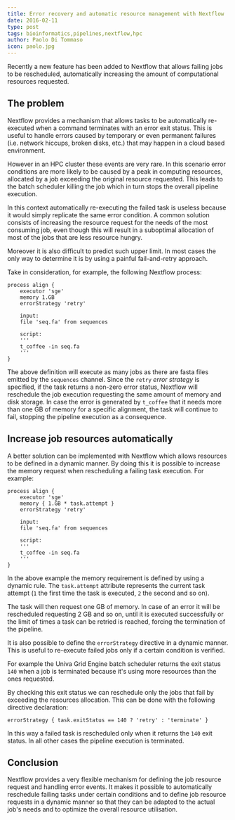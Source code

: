```yaml
---
title: Error recovery and automatic resource management with Nextflow
date: 2016-02-11
type: post
tags: bioinformatics,pipelines,nextflow,hpc
author: Paolo Di Tommaso
icon: paolo.jpg
---
```


Recently a new feature has been added to Nextflow that allows failing jobs to be rescheduled,
automatically increasing the amount of computational resources requested.

## The problem

Nextflow provides a mechanism that allows tasks to be automatically re-executed when
a command terminates with an error exit status. This is useful to handle errors caused by
temporary or even permanent failures (i.e. network hiccups, broken disks, etc.) that
may happen in a cloud based environment.

However in an HPC cluster these events are very rare. In this scenario
error conditions are more likely to be caused by a peak in computing resources, allocated
by a job exceeding the original resource requested. This leads to the batch scheduler
killing the job which in turn stops the overall pipeline execution.

In this context automatically re-executing the failed task is useless because it
would simply replicate the same error condition. A common solution consists of increasing
the resource request for the needs of the most consuming job, even though this will result
in a suboptimal allocation of most of the jobs that are less resource hungry.

Moreover it is also difficult to predict such upper limit. In most cases the only way to
determine it is by using a painful fail-and-retry approach.

Take in consideration, for example, the following Nextflow process:

    process align {
        executor 'sge'
        memory 1.GB
        errorStrategy 'retry'

        input:
        file 'seq.fa' from sequences

        script:
        '''
        t_coffee -in seq.fa
        '''
    }

The above definition will execute as many jobs as there are fasta files emitted
by the `sequences` channel. Since the `retry` _error strategy_ is specified, if the
task returns a non-zero error status, Nextflow will reschedule the job execution requesting
the same amount of memory and disk storage. In case the error is generated by `t_coffee` that
it needs more than one GB of memory for a specific alignment, the task will continue to fail,
stopping the pipeline execution as a consequence.

## Increase job resources automatically

A better solution can be implemented with Nextflow which allows resources to be defined in
a dynamic manner. By doing this it is possible to increase the memory request when
rescheduling a failing task execution. For example:

    process align {
        executor 'sge'
        memory { 1.GB * task.attempt }
        errorStrategy 'retry'

        input:
        file 'seq.fa' from sequences

        script:
        '''
        t_coffee -in seq.fa
        '''
    }

In the above example the memory requirement is defined by using a dynamic rule.
The `task.attempt` attribute represents the current task attempt (`1` the first time the task
is executed, `2` the second and so on).

The task will then request one GB of memory. In case of an error it will be rescheduled
requesting 2 GB and so on, until it is executed successfully or the limit of times a task
can be retried is reached, forcing the termination of the pipeline.

It is also possible to define the `errorStrategy` directive in a dynamic manner. This
is useful to re-execute failed jobs only if a certain condition is verified.

For example the Univa Grid Engine batch scheduler returns the exit status `140` when a job
is terminated because it's using more resources than the ones requested.

By checking this exit status we can reschedule only the jobs that fail by exceeding the
resources allocation. This can be done with the following directive declaration:

    errorStrategy { task.exitStatus == 140 ? 'retry' : 'terminate' }

In this way a failed task is rescheduled only when it returns the `140` exit status.
In all other cases the pipeline execution is terminated.

## Conclusion

Nextflow provides a very flexible mechanism for defining the job resource request and
handling error events. It makes it possible to automatically reschedule failing tasks under
certain conditions and to define job resource requests in a dynamic manner so that they
can be adapted to the actual job's needs and to optimize the overall resource utilisation.
